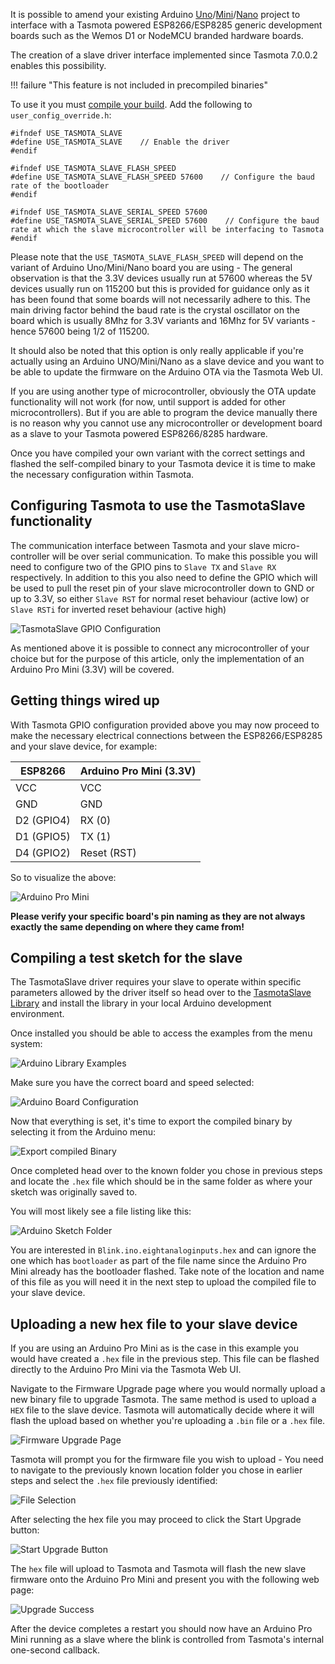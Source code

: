 It is possible to amend your existing Arduino [Uno](https://store.arduino.cc/usa/arduino-uno-rev3)/[Mini](https://store.arduino.cc/usa/arduino-mini-05)/[Nano](https://store.arduino.cc/usa/arduino-nano) project to interface with a Tasmota powered ESP8266/ESP8285 generic development boards such as the Wemos D1 or NodeMCU branded hardware boards.

The creation of a slave driver interface implemented since Tasmota 7.0.0.2 enables this possibility.

!!! failure "This feature is not included in precompiled binaries"     

To use it you must [compile your build](Compile-your-build). Add the following to `user_config_override.h`:
```
#ifndef USE_TASMOTA_SLAVE
#define USE_TASMOTA_SLAVE    // Enable the driver
#endif

#ifndef USE_TASMOTA_SLAVE_FLASH_SPEED
#define USE_TASMOTA_SLAVE_FLASH_SPEED 57600    // Configure the baud rate of the bootloader
#endif

#ifndef USE_TASMOTA_SLAVE_SERIAL_SPEED 57600  
#define USE_TASMOTA_SLAVE_SERIAL_SPEED 57600    // Configure the baud rate at which the slave microcontroller will be interfacing to Tasmota
#endif
```

Please note that the `USE_TASMOTA_SLAVE_FLASH_SPEED` will depend on the variant of Arduino Uno/Mini/Nano board you are using - The general observation is that the 3.3V devices usually run at 57600 whereas the 5V devices usually run on 115200 but this is provided for guidance only as it has been found that some boards will not necessarily adhere to this. The main driving factor behind the baud rate is the crystal oscillator on the board which is usually 8Mhz for 3.3V variants and 16Mhz for 5V variants - hence 57600 being 1/2 of 115200.

It should also be noted that this option is only really applicable if you're actually using an Arduino UNO/Mini/Nano as a slave device and you want to be able to update the firmware on the Arduino OTA via the Tasmota Web UI. 

If you are using another type of microcontroller, obviously the OTA update functionality will not work (for now, until support is added for other microcontrollers). But if you are able to program the device manually there is no reason why you cannot use any microcontroller or development board as a slave to your Tasmota powered ESP8266/8285 hardware.

Once you have compiled your own variant with the correct settings and flashed the self-compiled binary to your Tasmota device it is time to make the necessary configuration within Tasmota.

## Configuring Tasmota to use the TasmotaSlave functionality

The communication interface between Tasmota and your slave micro-controller will be over serial communication. To make this possible you will need to configure two of the GPIO pins to `Slave TX` and `Slave RX` respectively. In addition to this you also need to define the GPIO which will be used to pull the reset pin of your slave microcontroller down to GND or up to 3.3V, so either `Slave RST` for normal reset behaviour (active low) or `Slave RSTi` for inverted reset behaviour (active high)

![TasmotaSlave GPIO Configuration](https://user-images.githubusercontent.com/470015/68074208-2a22da80-fda1-11e9-8413-4c4f539da0b5.png)

As mentioned above it is possible to connect any microcontroller of your choice but for the purpose of this article, only the implementation of an Arduino Pro Mini (3.3V) will be covered.

## Getting things wired up

With Tasmota GPIO configuration provided above you may now proceed to make the necessary electrical connections between the ESP8266/ESP8285 and your slave device, for example:

| ESP8266  | Arduino Pro Mini (3.3V) |
|------------|-------------------------|
| VCC        | VCC                     |
| GND        | GND                     |
| D2 (GPIO4) | RX (0)                  |
| D1 (GPIO5) | TX (1)                  |
| D4 (GPIO2) | Reset (RST)             |

So to visualize the above:

![Arduino Pro Mini](https://user-images.githubusercontent.com/470015/68076796-fe641c80-fdc1-11e9-9b0a-20a634bb78bf.png)

**Please verify your specific board's pin naming as they are not always exactly the same depending on where they came from!**

## Compiling a test sketch for the slave

The TasmotaSlave driver requires your slave to operate within specific parameters allowed by the driver itself so head over to the [TasmotaSlave Library](https://github.com/andrethomas/TasmotaSlave) and install the library in your local Arduino development environment.

Once installed you should be able to access the examples from the menu system:

![Arduino Library Examples](https://user-images.githubusercontent.com/470015/68074566-1aa59080-fda5-11e9-86c1-15d6ae6f673e.png)

Make sure you have the correct board and speed selected:

![Arduino Board Configuration](https://user-images.githubusercontent.com/470015/68074633-d36bcf80-fda5-11e9-8023-633ccba3e017.png)

Now that everything is set, it's time to export the compiled binary by selecting it from the Arduino menu:

![Export compiled Binary](https://user-images.githubusercontent.com/470015/68074653-1a59c500-fda6-11e9-89c2-fbab9f0471ae.png)

Once completed head over to the known folder you chose in previous steps and locate the `.hex` file which should be in the same folder as where your sketch was originally saved to.

You will most likely see a file listing like this:

![Arduino Sketch Folder](https://user-images.githubusercontent.com/470015/68074676-686ec880-fda6-11e9-8923-a890881474dd.png)

You are interested in `Blink.ino.eightanaloginputs.hex` and can ignore the one which has `bootloader` as part of the file name since the Arduino Pro Mini already has the bootloader flashed. Take note of the location and name of this file as you will need it in the next step to upload the compiled file to your slave device.

## Uploading a new hex file to your slave device

If you are using an Arduino Pro Mini as is the case in this example you would have created a `.hex` file in the previous step. This file can be flashed directly to the Arduino Pro Mini via the Tasmota Web UI.

Navigate to the Firmware Upgrade page where you would normally upload a new binary file to upgrade Tasmota. The same method is used to upload a `HEX` file to the slave device. Tasmota will automatically decide where it will flash the upload based on whether you're uploading a `.bin` file or a `.hex` file.

![Firmware Upgrade Page](https://user-images.githubusercontent.com/470015/68074735-1c705380-fda7-11e9-96a3-45b91bbdb5b9.png)

Tasmota will prompt you for the firmware file you wish to upload - You need to navigate to the previously known location folder you chose in earlier steps and select the `.hex` file previously identified:

![File Selection](https://user-images.githubusercontent.com/470015/68074784-b932f100-fda7-11e9-8a10-1b7e67ad3153.png)

After selecting the hex file you may proceed to click the Start Upgrade button:

![Start Upgrade Button](https://user-images.githubusercontent.com/470015/68074796-0b741200-fda8-11e9-9bf1-4f50977c5fe7.png)

The `hex` file will upload to Tasmota and Tasmota will flash the new slave firmware onto the Arduino Pro Mini and present you with the following web page:

![Upgrade Success](https://user-images.githubusercontent.com/470015/68074819-80dfe280-fda8-11e9-9652-2587fd2d7e7b.png)

After the device completes a restart you should now have an Arduino Pro Mini running as a slave where the blink is controlled from Tasmota's internal one-second callback.
